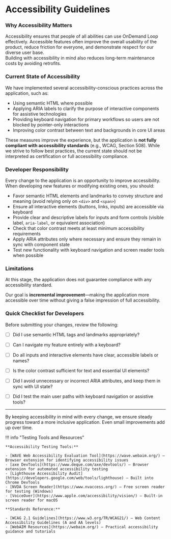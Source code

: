 # Accessibility Guidelines

### Why Accessibility Matters
Accessibility ensures that people of all abilities can use OnDemand Loop effectively.
Accessible features often improve the overall usability of the product, reduce friction for everyone, and demonstrate respect for our diverse user base.  
Building with accessibility in mind also reduces long-term maintenance costs by avoiding retrofits.

### Current State of Accessibility
We have implemented several accessibility-conscious practices across the application, such as:

- Using semantic HTML where possible
- Applying ARIA labels to clarify the purpose of interactive components for assistive technologies
- Providing keyboard navigation for primary workflows so users are not blocked by pointer-only interactions
- Improving color contrast between text and backgrounds in core UI areas

These measures improve the experience, but the application is **not fully compliant with accessibility standards** (e.g., WCAG, Section 508).
While we strive to follow best practices, the current state should not be interpreted as certification or full accessibility compliance.

### Developer Responsibility
Every change to the application is an opportunity to improve accessibility. When developing new features or modifying existing ones, you should:

- Favor semantic HTML elements and landmarks to convey structure and meaning (avoid relying only on `<div>` and `<span>`)
- Ensure all interactive elements (buttons, links, inputs) are accessible via keyboard
- Provide clear and descriptive labels for inputs and form controls (visible label, `aria-label`, or equivalent association)
- Check that color contrast meets at least minimum accessibility requirements
- Apply ARIA attributes only where necessary and ensure they remain in sync with component state
- Test new functionality with keyboard navigation and screen reader tools when possible

### Limitations
At this stage, the application does not guarantee compliance with any accessibility standard.

Our goal is **incremental improvement**—making the application more accessible over time without giving a false impression of full accessibility.

### Quick Checklist for Developers
Before submitting your changes, review the following:

- [ ] Did I use semantic HTML tags and landmarks appropriately?
- [ ] Can I navigate my feature entirely with a keyboard?
- [ ] Do all inputs and interactive elements have clear, accessible labels or names?
- [ ] Is the color contrast sufficient for text and essential UI elements?
- [ ] Did I avoid unnecessary or incorrect ARIA attributes, and keep them in sync with UI state?
- [ ] Did I test the main user paths with keyboard navigation or assistive tools?


---

By keeping accessibility in mind with every change, we ensure steady progress toward a more inclusive application. Even small improvements add up over time.

!!! info "Testing Tools and Resources"

    **Accessibility Testing Tools:**

    - [WAVE Web Accessibility Evaluation Tool](https://wave.webaim.org/) — Browser extension for identifying accessibility issues
    - [axe DevTools](https://www.deque.com/axe/devtools/) — Browser extension for automated accessibility testing
    - [Lighthouse Accessibility Audit](https://developers.google.com/web/tools/lighthouse) — Built into Chrome DevTools
    - [NVDA Screen Reader](https://www.nvaccess.org/) — Free screen reader for testing (Windows)
    - [VoiceOver](https://www.apple.com/accessibility/vision/) — Built-in screen reader for macOS

    **Standards Reference:**

    - [WCAG 2.1 Guidelines](https://www.w3.org/TR/WCAG21/) — Web Content Accessibility Guidelines (A and AA levels)
    - [WebAIM Resources](https://webaim.org/) — Practical accessibility guidance and tutorials
